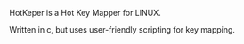 HotKeper is a Hot Key Mapper for LINUX.

Written in c, but uses user-friendly scripting for key mapping.